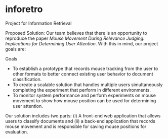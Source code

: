 # inforetro
Project for Information Retrieval

Proposed Solution: Our team believes that there is an opportunity to reproduce the paper *Mouse Movement During Relevance Judging: Implications for Determining User Attention*. With this in mind, our project goals are:

Goals
- To establish a prototype that records mouse tracking from the user to other formats to better connect existing user behavior to document classification.
- To create a scalable solution that handles multiple users simultaneously completing the experiment that perform in different environments.
- To monitor system performance and perform experiments on mouse movement to show how mouse position can be used for determining user attention.


Our solution includes two parts: (i) A front-end web application that allows users to classify documents and (ii) a back-end application that records mouse movement and is responsible for saving mouse positions for evaluation. 